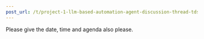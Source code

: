 ```yaml
---
post_url: /t/project-1-llm-based-automation-agent-discussion-thread-tds-jan-2025/164277/44
---
```

Please give the date, time and agenda also please.
